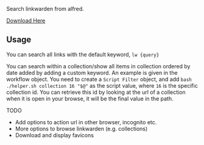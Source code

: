 Search linkwarden from alfred.

[Download Here](https://github.com/deafmute1/alfred-linkwarden/releases/latest/download/Linkwarden.Search.alfredworkflow)

## Usage
You can search all links with the default keyword, `lw {query}`

You can search within a collection/show all items in collection ordered by date added by adding a custom keyword. An example is given in the workflow object. You need to create a `Script Filter` object, and add `bash ./helper.sh collection 16 "$@"` as the script value, where `16` is the specific collection id. You can retrieve this id by looking at the url of a collection when it is open in your browse, it will be the final value in the path.


TODO
- Add options to action url in other browser, incognito etc.
- More options to browse linkwarden (e.g. collections)
- Download and display favicons